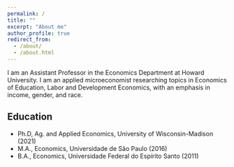 ```yaml
---
permalink: /
title: ""
excerpt: "About me"
author_profile: true
redirect_from: 
  - /about/
  - /about.html
---
```


I am an Assistant Professor in the Economics Department at Howard University. I am an applied microeconomist researching topics in Economics of Education, Labor and Development Economics, with an emphasis in income, gender, and race.

<h2>Education</h2>

  * Ph.D, Ag. and Applied Economics, University of Wisconsin-Madison (2021)
  * M.A., Economics, Universidade de S&atilde;o Paulo (2016)
  * B.A., Economics, Universidade Federal do Esp&iacute;rito Santo (2011)

